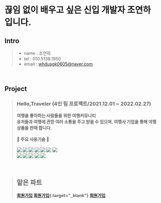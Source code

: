 # 끊임 없이 배우고 싶은 신입 개발자 조연하 입니다.

## Intro
>+ name : 조연하
>+ tel : 010.5138.1950
>+ email : <whdusgk0605@naver.com>
<br>

## Project 
> ### <b>Hello,Traveler<b> (4인 팀 프로젝트/2021.12.01 ~ 2022.02.27) <br>
> 여행을 좋아하는 사람들을 위한 여행커뮤니티<br>
> 유저들과 여행에 관한 여러 소통을 주고 받을 수 있으며, 여행사 기업을 통해 여행 상품을 판매 합니다.<br>
> <br>
>:punch: <b>주요 사용기술</b> :punch:<br>
><br>
><img src="https://img.shields.io/badge/java-007396?style=for-the-badge&logo=java&logoColor=white"></a>
><img src="https://img.shields.io/badge/html5-E34F26?style=for-the-badge&logo=html5&logoColor=white"></a>
<img src="https://img.shields.io/badge/javascript-F7DF1E?style=for-the-badge&logo=javascript&logoColor=black"></a>
<img src="https://img.shields.io/badge/css-1572B6?style=for-the-badge&logo=css3&logoColor=white"></a>
<img src="https://img.shields.io/badge/spring-6DB33F?style=for-the-badge&logo=spring&logoColor=white"></a>
<img src="https://img.shields.io/badge/JSON-000000?style=for-the-badge&logo=JSON&logoColor=white"></a>
<img src="https://img.shields.io/badge/Apache-D22128?style=for-the-badge&logo=Apache&logoColor=white"></a><br>
<img src="https://img.shields.io/badge/Apache Tomcat-F8DC75?style=for-the-badge&logo=Apache Tomcat&logoColor=white"></a>
<img src="https://img.shields.io/badge/Oracle-F80000?style=for-the-badge&logo=Oracle&logoColor=white"></a>
<img src="https://img.shields.io/badge/jQuery-0769AD?style=for-the-badge&logo=jQuery&logoColor=white"></a>
<img src="https://img.shields.io/badge/jQuery-0769AD?style=for-the-badge&logo=jQuery&logoColor=white"></a>
<img src="https://img.shields.io/badge/API-000000?style=for-the-badge&logo=API&logoColor=white"></a>
<br>

>## 맡은 파트
>[회원가입](https://github.com/YHDA0605/Portfolio/blob/604d63884ef6e3312068a31fe026e144644c1a9c/src/main/webapp/resources/js/regist.js#L83)
>[회원가입](https://github.com/YHDA0605/Portfolio/blob/604d63884ef6e3312068a31fe026e144644c1a9c/src/main/webapp/resources/js/regist.js#L83/){:target="_blank"}
[회원가입](https://github.com/YHDA0605/Portfolio/blob/604d63884ef6e3312068a31fe026e144644c1a9c/src/main/webapp/resources/js/regist.js#L83)

